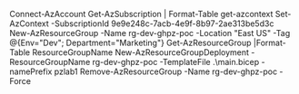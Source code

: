 Connect-AzAccount
Get-AzSubscription | Format-Table
get-azcontext
Set-AzContext -SubscriptionId 9e9e248c-7acb-4e9f-8b97-2ae313be5d3c
New-AzResourceGroup -Name rg-dev-ghpz-poc -Location "East US" -Tag @{Env="Dev"; Department="Marketing"}
Get-AzResourceGroup |Format-Table ResourceGroupName
New-AzResourceGroupDeployment -ResourceGroupName rg-dev-ghpz-poc -TemplateFile .\main.bicep -namePrefix pzlab1
Remove-AzResourceGroup -Name rg-dev-ghpz-poc -Force